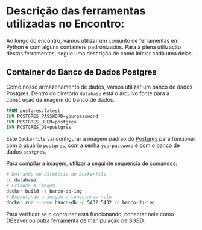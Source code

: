 # Descrição das ferramentas utilizadas no Encontro:

Ao longo do encontro, vamos utilizar um conjunto de ferramentas em Python e com alguns containers padronizados. Para a plena utilização destas ferramentas, segue uma descrição de como iniciar cada uma delas.

## Container do Banco de Dados Postgres

Como nosso armazenamento de dados, vamos utilizar um banco de dados Postgres.
Dentro do diretório `database` está o arquivo fonte para a construção da imagem do banco de dados.

```Dockerfile
FROM postgres:latest
ENV POSTGRES_PASSWORD=yourpassword
ENV POSTGRES_USER=postgres
ENV POSTGRES_DB=postgres
```

Este `Dockerfile` vai configurar a imagem padrão do [Postgres](https://hub.docker.com/_/postgres) para funcionar com o usuário `postgres`, com a senha `yourpassword` e com o banco de dados `postgres`. 

Para compilar a imagem, utilizar a seguinte sequencia de comandos:

```bash
# Entrando no diretório do Dockerfile
cd database
# Criando a imagem
docker build -t banco-db-img .
# Executando a imagem e conectando nela
docker run --name banco-db -p 5432:5432 -d banco-db-img
```

Para verificar se o container está funcionando, conectar nele como DBeaver ou outra ferramenta de manipulação de SGBD.